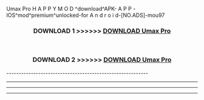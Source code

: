  Umax Pro  H A P P Y M O D ^download^APK- A P P -IOS^mod^premium^unlocked-for A n d r o i d-[NO.ADS]-mou97



<div align="center">

<h3>DOWNLOAD 1 >>>>>> <a href="https://en-mod.web.app/?en= Umax Pro ">DOWNLOAD Umax Pro  </a></h3><br>

<h3>DOWNLOAD 2 >>>>>> <a href="https://en-mod.web.app/?en= Umax Pro ">DOWNLOAD Umax Pro  </a></h3>

</div>
----------------------------------------------------------

----------------------------------------------------------

----------------------------------------------------------

----------------------------------------------------------



